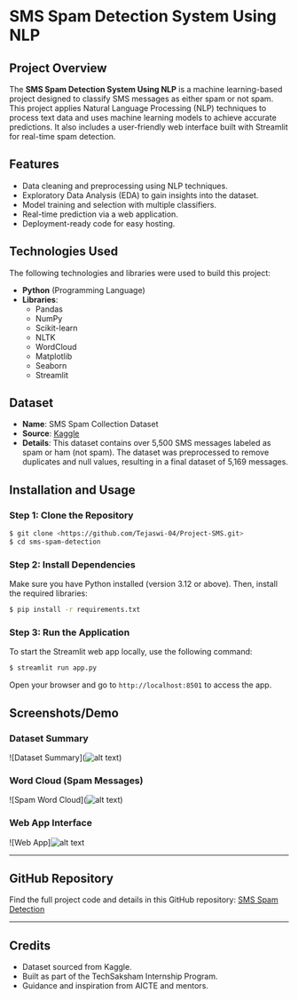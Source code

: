 # SMS Spam Detection System Using NLP

## Project Overview
The **SMS Spam Detection System Using NLP** is a machine learning-based project designed to classify SMS messages as either spam or not spam. This project applies Natural Language Processing (NLP) techniques to process text data and uses machine learning models to achieve accurate predictions. It also includes a user-friendly web interface built with Streamlit for real-time spam detection.



## Features
- Data cleaning and preprocessing using NLP techniques.
- Exploratory Data Analysis (EDA) to gain insights into the dataset.
- Model training and selection with multiple classifiers.
- Real-time prediction via a web application.
- Deployment-ready code for easy hosting.



## Technologies Used
The following technologies and libraries were used to build this project:

- **Python** (Programming Language)
- **Libraries**:
  - Pandas
  - NumPy
  - Scikit-learn
  - NLTK
  - WordCloud
  - Matplotlib
  - Seaborn
  - Streamlit



## Dataset
- **Name**: SMS Spam Collection Dataset
- **Source**: [Kaggle](https://www.kaggle.com/uciml/sms-spam-collection-dataset)
- **Details**: This dataset contains over 5,500 SMS messages labeled as spam or ham (not spam). The dataset was preprocessed to remove duplicates and null values, resulting in a final dataset of 5,169 messages.



## Installation and Usage

### Step 1: Clone the Repository
```bash
$ git clone <https://github.com/Tejaswi-04/Project-SMS.git>
$ cd sms-spam-detection
```

### Step 2: Install Dependencies
Make sure you have Python installed (version 3.12 or above). Then, install the required libraries:
```bash
$ pip install -r requirements.txt
```

### Step 3: Run the Application
To start the Streamlit web app locally, use the following command:
```bash
$ streamlit run app.py
```
Open your browser and go to `http://localhost:8501` to access the app.



## Screenshots/Demo
### Dataset Summary
![Dataset Summary](![alt text](image-1.png))

### Word Cloud (Spam Messages)
![Spam Word Cloud](![alt text](image-2.png))

### Web App Interface
![Web App]![alt text](image.png)

---

## GitHub Repository
Find the full project code and details in this GitHub repository: [SMS Spam Detection](<https://github.com/Tejaswi-04/Project-SMS.git>)

---

## Credits
- Dataset sourced from Kaggle.
- Built as part of the TechSaksham Internship Program.
- Guidance and inspiration from AICTE and mentors.
